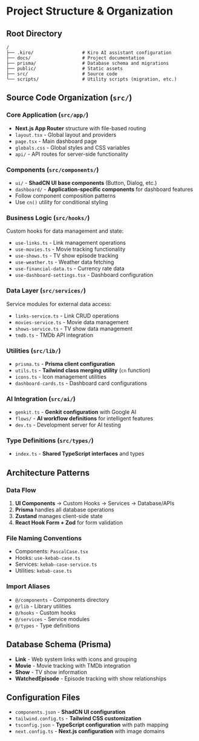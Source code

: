 # Project Structure & Organization

## Root Directory
```
/
├── .kiro/                  # Kiro AI assistant configuration
├── docs/                   # Project documentation
├── prisma/                 # Database schema and migrations
├── public/                 # Static assets
├── src/                    # Source code
└── scripts/                # Utility scripts (migration, etc.)
```

## Source Code Organization (`src/`)

### Core Application (`src/app/`)
- **Next.js App Router** structure with file-based routing
- `layout.tsx` - Global layout and providers
- `page.tsx` - Main dashboard page
- `globals.css` - Global styles and CSS variables
- `api/` - API routes for server-side functionality

### Components (`src/components/`)
- `ui/` - **ShadCN UI base components** (Button, Dialog, etc.)
- `dashboard/` - **Application-specific components** for dashboard features
- Follow component composition patterns
- Use `cn()` utility for conditional styling

### Business Logic (`src/hooks/`)
Custom hooks for data management and state:
- `use-links.ts` - Link management operations
- `use-movies.ts` - Movie tracking functionality  
- `use-shows.ts` - TV show episode tracking
- `use-weather.ts` - Weather data fetching
- `use-financial-data.ts` - Currency rate data
- `use-dashboard-settings.tsx` - Dashboard configuration

### Data Layer (`src/services/`)
Service modules for external data access:
- `links-service.ts` - Link CRUD operations
- `movies-service.ts` - Movie data management
- `shows-service.ts` - TV show data management
- `tmdb.ts` - TMDb API integration

### Utilities (`src/lib/`)
- `prisma.ts` - **Prisma client configuration**
- `utils.ts` - **Tailwind class merging utility** (`cn` function)
- `icons.ts` - Icon management utilities
- `dashboard-cards.ts` - Dashboard card configurations

### AI Integration (`src/ai/`)
- `genkit.ts` - **Genkit configuration** with Google AI
- `flows/` - **AI workflow definitions** for intelligent features
- `dev.ts` - Development server for AI testing

### Type Definitions (`src/types/`)
- `index.ts` - **Shared TypeScript interfaces** and types

## Architecture Patterns

### Data Flow
1. **UI Components** → Custom Hooks → Services → Database/APIs
2. **Prisma** handles all database operations
3. **Zustand** manages client-side state
4. **React Hook Form + Zod** for form validation

### File Naming Conventions
- Components: `PascalCase.tsx`
- Hooks: `use-kebab-case.ts`
- Services: `kebab-case-service.ts`
- Utilities: `kebab-case.ts`

### Import Aliases
- `@/components` - Components directory
- `@/lib` - Library utilities
- `@/hooks` - Custom hooks
- `@/services` - Service modules
- `@/types` - Type definitions

## Database Schema (Prisma)
- **Link** - Web system links with icons and grouping
- **Movie** - Movie tracking with TMDb integration
- **Show** - TV show information
- **WatchedEpisode** - Episode tracking with show relationships

## Configuration Files
- `components.json` - **ShadCN UI configuration**
- `tailwind.config.ts` - **Tailwind CSS customization**
- `tsconfig.json` - **TypeScript configuration** with path mapping
- `next.config.ts` - **Next.js configuration** with image domains